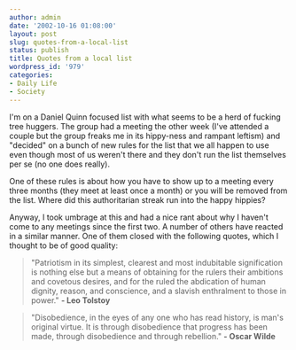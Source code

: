 ```yaml
---
author: admin
date: '2002-10-16 01:08:00'
layout: post
slug: quotes-from-a-local-list
status: publish
title: Quotes from a local list
wordpress_id: '979'
categories:
- Daily Life
- Society
---
```

I'm on a Daniel Quinn focused list with what seems to be a herd of fucking tree huggers. The group had a meeting the other week (I've attended a couple but the group freaks me in its hippy-ness and rampant leftism) and "decided" on a bunch of new rules for the list that we all happen to use even though most of us weren't there and they don't run the list themselves per se (no one does really).

One of these rules is about how you have to show up to a meeting every three months (they meet at least once a month) or you will be removed from the list. Where did this authoritarian streak run into the happy hippies?

Anyway, I took umbrage at this and had a nice rant about why I haven't come to any meetings since the first two. A number of others have reacted in a similar manner. One of them closed with the following quotes, which I thought to be of good quality:
<blockquote>"Patriotism in its simplest, clearest and most indubitable
signification is nothing else but a means of obtaining for the rulers
their ambitions and covetous desires, and for the ruled the abdication
of human dignity, reason, and conscience, and a slavish enthralment to
those in power."
<strong>- Leo Tolstoy</strong></blockquote>

<blockquote>"Disobedience, in the eyes of any one who has read history, is man's
original virtue. It is through disobedience that progress has been
made, through disobedience and through rebellion."
<strong>- Oscar Wilde</strong></blockquote>
